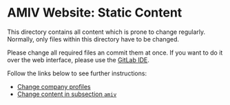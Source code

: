 # AMIV Website: Static Content

This directory contains all content which is prone to change regularly. Normally, only files within this directory have to be changed.

Please change all required files an commit them at once. If you want to do it over the web interface, please use the [GitLab IDE](https://gitlab.ethz.ch/-/ide/project/amiv/amiv-website/edit/master/).

Follow the links below to see further instructions:

* [Change company profiles](companies)
* [Change content in subsection `amiv`](amiv)
